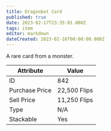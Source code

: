 ```yaml
---
title: Dragonbot Card
published: true
date: 2023-02-17T23:35:01.000Z
tags: item
editor: markdown
dateCreated: 2023-02-16T00:00:00.000Z
---
```


A rare card from a monster.

|Attribute|Value|
|-|-|
|ID|842|
|Purchase Price|22,500 Flips|
|Sell Price|11,250 Flips|
|Type|N/A|
|Stackable|Yes|

